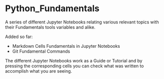 # Python_Fundamentals
A series of different Jupyter Notebooks relating various relevant topics with their Fundamentals tools variables and alike.

Added so far:<br>
- Markdown Cells Fundamentals in Jupyter Notebooks
- Git Fundamental Commands

The different Jupyter Notebooks work as a Guide or Tutorial and by pressing the corresponding cells you can check what was written to accomplish what you are seeing.
